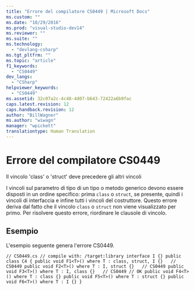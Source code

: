 ```yaml
---
title: "Errore del compilatore CS0449 | Microsoft Docs"
ms.custom: ""
ms.date: "10/29/2016"
ms.prod: "visual-studio-dev14"
ms.reviewer: ""
ms.suite: ""
ms.technology: 
  - "devlang-csharp"
ms.tgt_pltfrm: ""
ms.topic: "article"
f1_keywords: 
  - "CS0449"
dev_langs: 
  - "CSharp"
helpviewer_keywords: 
  - "CS0449"
ms.assetid: 32c07a2c-4c48-4d07-b643-72422a6b9fac
caps.latest.revision: 12
caps.handback.revision: 12
author: "BillWagner"
ms.author: "wiwagn"
manager: "wpickett"
translationtype: Human Translation
---
```

# Errore del compilatore CS0449
Il vincolo 'class' o 'struct' deve precedere gli altri vincoli  
  
 I vincoli sul parametro di tipo di un tipo o metodo generico devono essere disposti in un ordine specifico: prima `class` o `struct`, se presente, quindi i vincoli di interfaccia e infine tutti i vincoli del costruttore. Questo errore deriva dal fatto che il vincolo `class` o `struct` non viene visualizzato per primo. Per risolvere questo errore, riordinare le clausole di vincolo.  
  
## Esempio  
 L'esempio seguente genera l'errore CS0449.  
  
```  
// CS0449.cs // compile with: /target:library interface I {} public class C4 { public void F1<T>() where T : class, struct, I {}   // CS0449 public void F2<T>() where T : I, struct {}   // CS0449 public void F3<T>() where T : I, class {}   // CS0449 // OK public void F4<T>() where T : class {} public void F5<T>() where T : struct {} public void F6<T>() where T : I {} }  
```
